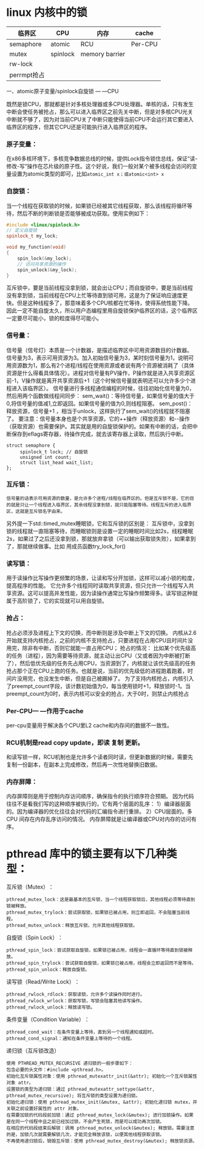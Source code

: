 
# linux 内核中的锁


  临界区 | CPU | 内存 | cache
---------|----------|---------|---------
 semaphore | atomic | RCU | Per-CPU
 mutex | spinlock | memory barrier
 rw-lock |  | |
perrmpt抢占 | 


一、atomic原子变量/spinlock自旋锁 — —CPU

既然是锁CPU，那就都是针对多核处理器或多CPU处理器。单核的话，只有发生中断会使任务被抢占，那么可以进入临界区之前先关中断，但是对多核CPU光关中断就不够了，因为对当前CPU关了中断只能使得当前CPU不会运行其它要进入临界区的程序，但其它CPU还是可能执行进入临界区的程序。

### 原子变量：
在x86多核环境下，多核竞争数据总线的时候，提供Lock指令锁住总线，保证“读-修改-写”操作在芯片级的原子性。这个好说，我们一般对某个被多线程会访问的变量设置为atomic类型的即可，比如`atomic_int x；或atomic<int> x`

### 自旋锁：
当一个线程在获取锁的时候，如果锁已经被其它线程获取，那么该线程将循环等待，然后不断的判断锁是否能够被成功获取。使用实例如下：


```c++
#include <linux/spinlock.h>
// 定义自旋锁
spinlock_t my_lock;

void my_function(void)
{
    spin_lock(&my_lock);
    // 访问共享资源的操作
    spin_unlock(&my_lock);
}
```
互斥锁中，要是当前线程没拿到锁，就会出让CPU；而自旋锁中，要是当前线程没有拿到锁，当前线程在CPU上忙等待直到锁可用，这是为了保证响应速度更快。但是这种线程多了，那意味着多个CPU核都在忙等待，使得系统性能下降。
因此一定不能自旋太久，所以用户态编程里用自旋锁保护临界区的话，这个临界区一定要尽可能小，锁的粒度得尽可能小。

### 信号量：
信号量（信号灯）本质是一个计数器，是描述临界区中可用资源数目的计数器。
信号量为3，表示可用资源为3。加入初始信号量为3，某时刻信号量为1，说明可用资源数为1，那么有2个进程/线程在使用资源或者说有两个资源被消耗了（具体资源是什么得看具体情况）。进程对信号量有PV操作，P操作就是进入共享资源区前-1，V操作就是离开共享资源后+1（这个时候信号量就表明还可以允许多少个进程进入该临界区）。
信号量进行多线程通信编程的时候，往往初始化信号量为0，然后用两个函数做线程间同步：
sem_wait()：等待信号量，如果信号量的值大于0,将信号量的值减1,立即返回。如果信号量的值为0,则线程阻塞。
sem_post()：释放资源，信号量+1 ，相当于unlock，这样执行了sem_wait()的线程就不阻塞了。
要注意：信号量本身也是个共享资源，它的++操作（释放资源）和--操作（获取资源）也需要保护。其实就是用的自旋锁保护的。如果有中断的话，会把中断保存到eflags寄存器，待操作完成，就去该寄存器上读取，然后执行中断。
```
struct semaphore {
     spinlock_t lock; // 自旋锁
     unsigned int count;
     struct list_head wait_list;
};
```

### 互斥锁：
```
信号量的话表示可用资源的数量，是允许多个进程/线程在临界区的。但是互斥锁不是，它的目的就是只让一个线程进入临界区，其余线程没拿到锁，就只能阻塞等待。线程互斥的进入临界区，这就是互斥锁名字由来。
```
另外提一下std::timed_mutex睡眠锁，它和互斥锁的区别是：
互斥锁中，没拿到锁的线程就一直阻塞等待，而睡眠锁则是设置一定的睡眠时间比如2s，线程睡眠2s，如果过了之后还没拿到锁，那就放弃拿锁（可以输出获取锁失败），如果拿到了，那就继续做事。比如 用成员函数try_lock_for()

### 读写锁：
用于读操作比写操作更频繁的场景，让读和写分开加锁，这样可以减小锁的粒度，提高程序的性能。
它允许多个线程同时读取共享资源，但只允许一个线程写入共享资源。这可以提高并发性能，因为读操作通常比写操作频繁得多。读写锁这种就属于高阶锁了，它的实现就可以用自旋锁。


### 抢占：
抢占必须涉及进程上下文的切换，而中断则是涉及中断上下文的切换。
内核从2.6开始就支持内核抢占，之前的内核不支持抢占，只要进程在占用CPU且时间片没用完，除非有中断，否则它就能一直占用CPU；
抢占的情况：
比如某个优先级高的任务（进程），因为需要等待资源，就主动让出CPU（又或者因为中断被打断了），然后低优先级的任务先占用CPU，当资源到了，内核就让该优先级高的任务抢占那个正在CPU上跑的任务。也就是说，当前的优先级低的进程跑着跑着，时间片没用完，也没发生中断，但是自己被踢掉了。
为了支持内核抢占，内核引入了preempt_count字段，该计数初始值为0，每当使用锁时+1，释放锁时-1。当preempt_count为0时，表示内核可以安全的抢占，大于0时，则禁止内核抢占

### Per-CPU— —作用于cache
per-cpu变量用于解决各个CPU里L2 cache和内存间的数据不一致性。

### RCU机制是read copy update，即读 复制 更新。

和读写锁一样，RCU机制也是允许多个读者同时读，但更新数据的时候，需要先复制一份副本，在副本上完成修改，然后再一次性地替换旧数据。

### 内存屏障：

内存屏障则是用于控制内存访问顺序，确保指令的执行顺序符合预期。
因为代码往往不是看我们写的这种顺序被执行的，它有两个层面的乱序：
1）编译器层面的。因为编译器的优化往往会对代码的汇编指令进行重排。
2）CPU层面的。多 CPU 间存在内存乱序访问的情况。
内存屏障就是让编译器或CPU对内存的访问有序。

# pthread 库中的锁主要有以下几种类型：

‌互斥锁（Mutex）‌：
```
‌pthread_mutex_lock‌：这是最基本的互斥锁，当一个线程获取锁后，其他线程必须等待直到锁被释放。
‌pthread_mutex_trylock‌：尝试获取锁，如果锁已被占用，则立即返回，不会阻塞当前线程。
‌pthread_mutex_unlock‌：释放互斥锁，允许其他线程获取锁。
```
‌自旋锁（Spin Lock）‌：
```
‌pthread_spin_lock‌：尝试获取自旋锁，如果锁已被占用，线程会一直循环等待直到锁被释放。
‌pthread_spin_trylock‌：尝试获取自旋锁，如果锁已被占用，线程会立即返回而不是等待。
‌pthread_spin_unlock‌：释放自旋锁。
```
‌读写锁（Read/Write Lock）‌：
```
‌pthread_rwlock_rdlock‌：获取读锁，允许多个读操作同时进行。
‌pthread_rwlock_wrlock‌：获取写锁，写锁会阻塞其他读写操作。
‌pthread_rwlock_unlock‌：释放读写锁。
```
‌条件变量（Condition Variable）‌：
```
‌pthread_cond_wait‌：在条件变量上等待，直到另一个线程通知或超时。
‌pthread_cond_signal‌：通知在条件变量上等待的一个线程。
```

递归锁（互斥锁改造）

```
使用 PTHREAD_MUTEX_RECURSIVE 递归锁的一般步骤如下：
包含必要的头文件：#include <pthread.h>。
初始化互斥锁属性对象：使用 pthread_mutexattr_init(&attr); 初始化一个互斥锁属性对象 attr。
设置锁的类型为递归锁：通过 pthread_mutexattr_settype(&attr, pthread_mutex_recursive); 将互斥锁的类型设置为递归锁。
初始化递归锁：使用 pthread_mutex_init(&mutex, &attr); 初始化递归锁 mutex，并关联之前设置好属性的 attr 对象。
在需要加锁的代码段前加锁：通过 pthread_mutex_lock(&mutex); 进行加锁操作。如果是在同一个线程中且之前已经加过锁，不会产生死锁，而是可以成功再次加锁。
在相应的代码段结束后解锁：调用 pthread_mutex_unlock(&mutex); 释放锁。需要注意的是，加锁几次就需要解锁几次，才能完全释放该锁，以便其他线程获取该锁。
不再使用递归锁后，销毁互斥锁：使用 pthread_mutex_destroy(&mutex); 释放锁资源。
```